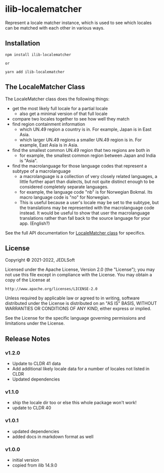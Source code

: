 # ilib-localematcher

Represent a locale matcher instance, which is used
to see which locales can be matched with each other in
various ways.

## Installation

```
npm install ilib-localematcher

or

yarn add ilib-localematcher
```

## The LocaleMatcher Class

The LocaleMatcher class does the following things:

* get the most likely full locale for a partial locale
    * also get a minimal version of that full locale
* compare two locales together to see how well they match
* find region containment information
    * which UN.49 region a country is in. For example, Japan
      is in East Asia.
    * which larger UN.49 regions a smaller UN.49 region is in.
      For example, East Asia is in Asia.
* find the smallest common UN.49 region that two regions are both in
    * for example, the smallest common region between Japan
    and India is "Asia".
* find the macrolanguage for those language codes that represent a
  subtype of a macrolanguage
    * a macrolanguage is a collection of very closely related
      languages, a little further apart than dialects, but not
      quite distinct enough to be considered completely separate
      languages.
    * for example, the language code "nb" is for Norwegian Bokmal.
      Its macro language code is "no" for Norwegian.
    * This is useful because a user's locale may be set to the
      subtype, but the translations may be represented with the
      macrolanguage code instead. It would be useful to show that
      user the macrolanguage translations rather than fall back
      to the source language for your app. (English?)
 
See the full API documentation for [LocaleMatcher class](./docs/LocaleMatcher.html)
for specifics.

## License

Copyright © 2021-2022, JEDLSoft

Licensed under the Apache License, Version 2.0 (the "License");
you may not use this file except in compliance with the License.
You may obtain a copy of the License at

    http://www.apache.org/licenses/LICENSE-2.0

Unless required by applicable law or agreed to in writing, software
distributed under the License is distributed on an "AS IS" BASIS,
WITHOUT WARRANTIES OR CONDITIONS OF ANY KIND, either express or implied.

See the License for the specific language governing permissions and
limitations under the License.

## Release Notes

### v1.2.0

- Update to CLDR 41 data
- Add additional likely locale data for a number of locales not listed in CLDR
- Updated dependencies

### v1.1.0

- ship the locale dir too or else this whole package won't work!
- update to CLDR 40

### v1.0.1

- updated dependencies
- added docs in markdown format as well

### v1.0.0

- initial version
- copied from ilib 14.9.0

